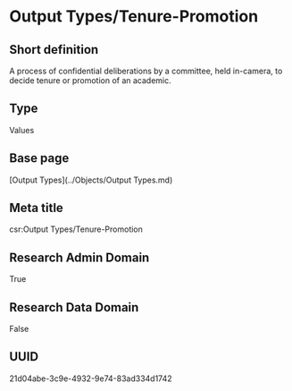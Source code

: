 # Output Types/Tenure-Promotion
## Short definition
A process of confidential deliberations by a committee, held in-camera, to decide tenure or promotion of an academic.
## Type
Values
## Base page
[Output Types](../Objects/Output Types.md)
## Meta title
csr:Output Types/Tenure-Promotion
## Research Admin Domain
True
## Research Data Domain
False
## UUID
21d04abe-3c9e-4932-9e74-83ad334d1742
